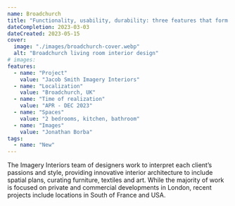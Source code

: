 ```yaml
---
name: Broadchurch
title: "Functionality, usability, durability: three features that form the core of the apartament design."
dateCompletion: 2023-03-03
dateCreated: 2023-05-15
cover:
  image: "./images/broadchurch-cover.webp"
  alt: "Broadchurch living room interior design"
# images:
features:
  - name: "Project"
    value: "Jacob Smith Imagery Interiors"
  - name: "Localization"
    value: "Broadchurch, UK"
  - name: "Time of realization"
    value: "APR - DEC 2023"
  - name: "Spaces"
    value: "2 bedrooms, kitchen, bathroom"
  - name: "Images"
    value: "Jonathan Borba"
tags:
  - name: "New"
---
```


The Imagery Interiors team of designers work to interpret each client’s passions and style, providing innovative interior architecture to include spatial plans, curating furniture, textiles and art. While the majority of work is focused on private and commercial developments in London, recent projects include locations in South of France and USA.
